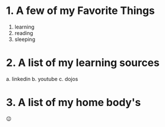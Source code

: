 # 1. A few of my Favorite Things
  1. learning
  2. reading
  3. sleeping
# 2. A list of my learning sources
  a. linkedin
  b. youtube
  c. dojos
# 3. A list of my home body's
:wink:
  
